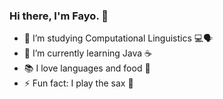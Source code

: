 ### Hi there, I'm Fayo. 👋

- 🔭 I’m studying Computational Linguistics 💻🗣️
- 🌱 I’m currently learning Java ☕
- 📚 I love languages and food 🍕
- ⚡ Fun fact: I play the sax 🎷
<!--
**brownymamba/brownymamba** is a ✨ _special_ ✨ repository because its `README.md` (this file) appears on your GitHub profile.

Here are some ideas to get you started:

- 🔭 I’m studying Computational Linguistics 💻🗣️
- 🌱 I’m currently learning Java ☕
- 👯 I’m looking to collaborate on privacy-oriented projects 🌐
- ⚡ Fun fact: I play the sax 🎷
- 🤔 I’m looking for help with ...
- 💬 Ask me about ...
- 📫 How to reach me: ...
- 😄 Pronouns: ...

-->
